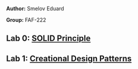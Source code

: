 **Author:** Smelov Eduard

**Group:** FAF-222

## Lab 0: [SOLID Principle](src/main/resources/lab0.md)
## Lab 1: [Creational Design Patterns](src/main/resources/lab1.md)